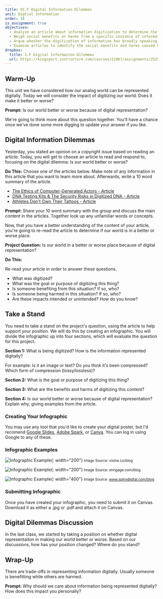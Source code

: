 ```yaml
---
title: 01.F Digital Information Dilemmas
unit: Digtial Information
order: 16
is_assignment: true
objectives:
  - Analyze an article about information digitization to determine the information being digitized and the initial goal or purpose.
  - Weigh social benefits or harms from a specific instance of information digitization
  - Argue whether the digitization of information has broadly speaking improved or damaged society
  - Examine articles to identify the social benefits and harms caused by information digitization
dropbox:
  title: 1.F Digital Informaiton Dilemmas
  url: https://kingsport.instructure.com/courses/21067/assignments/252552
---
```


## Warm-Up

This unit we have considered how our analog world can be represented digitally. Today we will consider the impact of digitizing our world. Does it make it better or worse?

**Prompt:** Is our world better or worse because of digital representation?

We're going to think more about this question together. You'll have a chance once we've done some more digging to update your answer if you like.

## Digital Information Dilemmas

Yesterday, you stated an opinion on a copyright issue based on reading an article. Today, you will get to choose an article to read and respond to, focusing on the digital dilemma: Is our world better or worse?

**Do This:** Choose one of the articles below. Make note of any information in this article that you want to learn more about. Afterwards, write a 10 word summary of the article.

- [The Ethics of Computer-Generated Actors - Article](https://mediaethicsinitiative.org/2019/02/13/the-ethics-of-computer-generated-actors/)
- [DNA Testing Kits & The Security Risks in Digitized DNA - Article](https://www.bleepingcomputer.com/news/security/dna-testing-kits-and-the-security-risks-in-digitized-dna/)
- [Athletes Don't Own Their Tattoos - Article](https://www.todayonline.com/world/athletes-dont-own-their-tattoos-thats-problem-video-game-developers)

**Prompt:** Share your 10 word summary with the group and discuss the main content in the articles. Together look up any unfamiliar words or concepts.

Now, that you have a better understanding of the content of your article, you're going to re-read the article to determine if our world is in a better or worse place.

**Project Question:** Is our world in a better or worse place because of digital representation?

**Do This:**

Re-read your article in order to answer these questions.

- What was digitized?
- What was the goal or purpose of digitizing this thing?
- Is someone benefiting from this situation? If so, who?
- Is someone being harmed in this situation? If so, who?
- Are these impacts intended or unintended? How do you know?

## Take a Stand

You need to take a stand on the project's question, using the article to help support your position. We will do this by creating an infographic. You will divide the infographic up into four sections, which will evaluate the question for this project.

**Section 1:** What is being digitized? How is the information represented digitally?

For example: Is it an image or text? Do you think it's been compressed? Which form of compression (lossy/lossless)?

**Section 2:** What is the goal or purpose of digitizing this thing?

**Section 3:** What are the benefits and harms of digitizing this content?

**Section 4:** Is our world better or worse because of digital representation? Explain why, giving examples from the article.

### Creating Your Infographic

You may use any tool that you'd like to create your digital poster, but I'd recomend [Google Slides](https://slides.google.com), [Adobe Spark](https://spark.adobe.com/), or [Canva](https://www.canva.com/). You can log in using Google to any of these.

### Infographic Examples

![Infographic Example](../../images/example1.png){: width="200"}
<small>Image Source: visme.co/blog</small>

![Infographic Example](../../images/example2.png){: width="200"}
<small>Image Source: enngage.com/blog</small>

![Infographic Example](../../images/example3.jpg){: width="400"}
<small>Image Source: www.spinxdigital.com/blog</small>

### Submitting Infographic

Once you have created your infographic, you need to submit it on Canvas. Download it as either a .jpg or .pdf and attach it on Canvas.

## Digital Dilemmas Discussion

In the last class, we started by taking a position on whether digital representaiton in making our world better or worse. Based on our discussions, how has your position changed? Where do you stand?

## Wrap-Up

There are trade-offs in representing information digitally. Usually someone is benefitting while others are harmed.

**Prompt:** Why should we care about information being represented digitally? How does this impact you personally?
